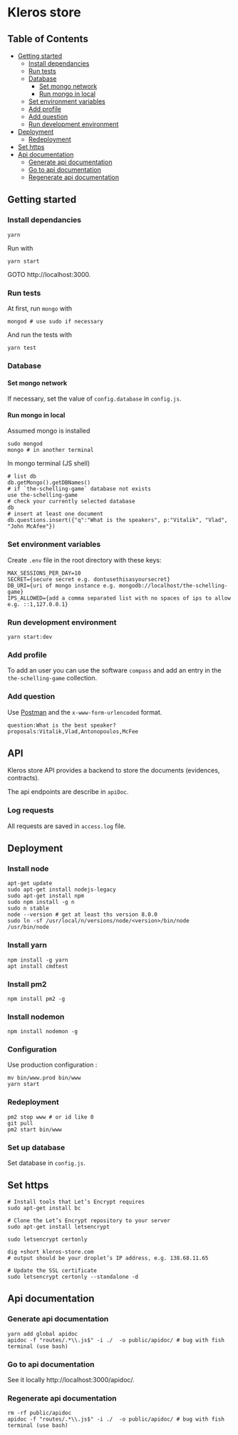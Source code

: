 # Kleros store

## Table of Contents

* [Getting started](#getting-started)
  * [Install dependancies](#install-dependancies)
  * [Run tests](#run-tests)
  * [Database](#database)
      * [Set mongo network](#set-mongo-network)
      * [Run mongo in local](#run-mongo-in-local)
  * [Set environment variables](#set-environment-variables)
  * [Add profile](#add-profile)
  * [Add question](#add-question)
  * [Run development environment](#run-development-environment)
* [Deployment](#deployment)
  * [Redeployment](#redeployment)
* [Set https](#set-https)
* [Api documentation](#api-documentation)
  * [Generate api documentation](#generate-api-documentation)
  * [Go to api documentation](#go-to-api-documentation)
  * [Regenerate api documentation](#regenerate-api-documentation)


## Getting started

### Install dependancies

```
yarn
```

Run with

```
yarn start
```

GOTO http://localhost:3000.

### Run tests

At first, run `mongo` with
```
mongod # use sudo if necessary
```

And run the tests with
```
yarn test
```

### Database

#### Set mongo network

If necessary, set the value of `config.database` in `config.js`.

#### Run mongo in local

Assumed mongo is installed

```
sudo mongod
mongo # in another terminal
```

In mongo terminal (JS shell)
```
# list db
db.getMongo().getDBNames()
# if `the-schelling-game` database not exists
use the-schelling-game
# check your currently selected database
db
# insert at least one document
db.questions.insert({"q":"What is the speakers", p:"Vitalik", "Vlad", "John McAfee"})
```

### Set environment variables

Create `.env` file in the root directory with these keys:
```
MAX_SESSIONS_PER_DAY=10
SECRET={secure secret e.g. dontusethisasyoursecret}
DB_URI={uri of mongo instance e.g. mongodb://localhost/the-schelling-game}
IPS_ALLOWED={add a comma separated list with no spaces of ips to allow e.g. ::1,127.0.0.1}
```

### Run development environment

```
yarn start:dev
```

### Add profile

To add an user you can use the software `compass` and add an entry in the
`the-schelling-game` collection.

### Add question

Use [Postman](https://www.getpostman.com/) and the `x-www-form-urlencoded` format.

```
question:What is the best speaker?
proposals:Vitalik,Vlad,Antonopoulos,McFee
```

## API

Kleros store API provides a backend to store the documents
(evidences, contracts).

The api endpoints are describe in `apiDoc`.

### Log requests

All requests are saved in `access.log` file.

## Deployment

### Install node

```
apt-get update
sudo apt-get install nodejs-legacy
sudo apt-get install npm
sudo npm install -g n
sudo n stable
node --version # get at least ths version 8.0.0
sudo ln -sf /usr/local/n/versions/node/<version>/bin/node /usr/bin/node
```

### Install yarn

```
npm install -g yarn
apt install cmdtest
```

### Install pm2

```
npm install pm2 -g
```

### Install nodemon

```
npm install nodemon -g
```

### Configuration

Use production configuration :
```
mv bin/www.prod bin/www
yarn start
```

### Redeployment

```
pm2 stop www # or id like 0
git pull
pm2 start bin/www
```

### Set up database

Set database in `config.js`.

## Set https

```
# Install tools that Let’s Encrypt requires
sudo apt-get install bc

# Clone the Let’s Encrypt repository to your server
sudo apt-get install letsencrypt

sudo letsencrypt certonly

dig +short kleros-store.com
# output should be your droplet’s IP address, e.g. 138.68.11.65

# Update the SSL certificate
sudo letsencrypt certonly --standalone -d

```

## Api documentation

### Generate api documentation

```
yarn add global apidoc
apidoc -f "routes/.*\\.js$" -i ./  -o public/apidoc/ # bug with fish terminal (use bash)
```

### Go to api documentation

See it locally http://localhost:3000/apidoc/.

### Regenerate api documentation

```
rm -rf public/apidoc
apidoc -f "routes/.*\\.js$" -i ./  -o public/apidoc/ # bug with fish terminal (use bash)
```
